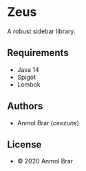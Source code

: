 # Zeus
A robust sidebar library.

## Requirements
* Java 14
* Spigot
* Lombok

## Authors
* Anmol Brar (*ceezuns*)

## License
* &copy; 2020 Anmol Brar